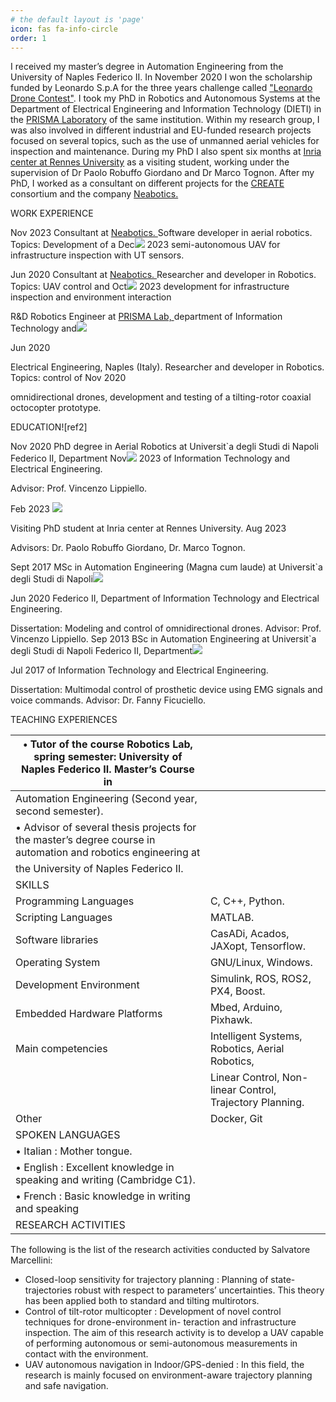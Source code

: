 ```yaml
---
# the default layout is 'page'
icon: fas fa-info-circle
order: 1
---
```


I received my master’s degree in Automation Engineering from the University of Naples Federico II. In November 2020 I won the scholarship funded by Leonardo S.p.A for the three years challenge called ["Leonardo Drone Contest"](https://www.leonardo.com/it/innovation-technology/open-innovation/drone-contest). I took my PhD in Robotics and Autonomous Systems at the Department of Electrical Engineering and Information Technology (DIETI) in the [PRISMA Laboratory](http://prisma.dieti.unina.it/) of the same institution. Within my research group, I was also involved in different industrial and EU-funded research projects focused on several topics, such as the use of unmanned aerial vehicles for inspection and maintenance. During my PhD I also spent six months at [Inria center at Rennes University](https://www.inria.fr/en/inria-centre-rennes-university) as a visiting student, working under the supervision of Dr Paolo Robuffo Giordano and Dr Marco Tognon.
After my PhD, I worked as a consultant on different projects for the [CREATE](https://www.create.unina.it/) consortium and the company [Neabotics.](http://www.neabotics.com/)

WORK EXPERIENCE


Nov 2023 Consultant at [Neabotics. ](https://www.linkedin.com/company/neabotics/)Software developer in aerial robotics. Topics: Development of a Dec![](Aspose.Words.4c3649d7-5978-4861-928a-80e0f48df856.004.png) 2023 semi-autonomous UAV for infrastructure inspection with UT sensors.

Jun 2020 Consultant at [Neabotics. ](https://www.linkedin.com/company/neabotics/)Researcher and developer in Robotics. Topics: UAV control and Oct![](Aspose.Words.4c3649d7-5978-4861-928a-80e0f48df856.005.png) 2023 development for infrastructure inspection and environment interaction

R&D Robotics Engineer at [PRISMA Lab, ](http://prisma.dieti.unina.it/)department of Information Technology and![](Aspose.Words.4c3649d7-5978-4861-928a-80e0f48df856.006.png)

Jun 2020

Electrical Engineering, Naples (Italy). Researcher and developer in Robotics. Topics: control of Nov 2020

omnidirectional drones, development and testing of a tilting-rotor coaxial octocopter prototype.

EDUCATION![ref2]

Nov 2020 PhD degree in Aerial Robotics at Universit`a degli Studi di Napoli Federico II, Department Nov![](Aspose.Words.4c3649d7-5978-4861-928a-80e0f48df856.008.png) 2023 of Information Technology and Electrical Engineering.

Advisor: Prof. Vincenzo Lippiello.

Feb 2023 ![](Aspose.Words.4c3649d7-5978-4861-928a-80e0f48df856.009.png)

Visiting PhD student at Inria center at Rennes University. Aug 2023

Advisors: Dr. Paolo Robuffo Giordano, Dr. Marco Tognon.

Sept 2017 MSc in Automation Engineering (Magna cum laude) at Universit`a degli Studi di Napoli![](Aspose.Words.4c3649d7-5978-4861-928a-80e0f48df856.010.png)

Jun 2020 Federico II, Department of Information Technology and Electrical Engineering.

Dissertation: Modeling and control of omnidirectional drones. Advisor: Prof. Vincenzo Lippiello. Sep 2013 BSc in Automation Engineering at Universit`a degli Studi di Napoli Federico II, Department![](Aspose.Words.4c3649d7-5978-4861-928a-80e0f48df856.011.png)

Jul 2017 of Information Technology and Electrical Engineering.

Dissertation: Multimodal control of prosthetic device using EMG signals and voice commands. Advisor: Dr. Fanny Ficuciello.

TEACHING EXPERIENCES



|• Tutor of the course Robotics Lab, spring semester: University of Naples Federico II. Master’s Course in||
| - | :- |
|Automation Engineering (Second year, second semester).||
|• Advisor of several thesis projects for the master’s degree course in automation and robotics engineering at||
|the University of Naples Federico II.||
|SKILLS||
|Programming Languages|C, C++, Python.|
|Scripting Languages|MATLAB.|
|Software libraries|CasADi, Acados, JAXopt, Tensorflow.|
|Operating System|GNU/Linux, Windows.|
|Development Environment|Simulink, ROS, ROS2, PX4, Boost.|
|Embedded Hardware Platforms|Mbed, Arduino, Pixhawk.|
|Main competencies|Intelligent Systems, Robotics, Aerial Robotics,|
||Linear Control, Non-linear Control, Trajectory Planning.|
|Other|Docker, Git|
|SPOKEN LANGUAGES||
|• Italian : Mother tongue.||
|• English : Excellent knowledge in speaking and writing (Cambridge C1).||
|• French : Basic knowledge in writing and speaking||
|RESEARCH ACTIVITIES||

The following is the list of the research activities conducted by Salvatore Marcellini:

- Closed-loop sensitivity for trajectory planning : Planning of state-trajectories robust with respect to parameters’ uncertainties. This theory has been applied both to standard and tilting multirotors.
- Control of tilt-rotor multicopter : Development of novel control techniques for drone-environment in- teraction and infrastructure inspection. The aim of this research activity is to develop a UAV capable of performing autonomous or semi-autonomous measurements in contact with the environment.
- UAV autonomous navigation in Indoor/GPS-denied : In this field, the research is mainly focused on environment-aware trajectory planning and safe navigation.
